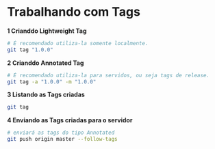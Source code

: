 # Trabalhando com Tags

**1 Crianddo Lightweight Tag**

```bash
# É recomendado utiliza-la somente localmente.
git tag "1.0.0"
```

**2 Crianddo Annotated Tag**

```bash
# É recomendado utiliza-la para servidos, ou seja tags de release.
git tag -a "1.0.0" -m "1.0.0"
```

**3 Listando as Tags criadas**

```bash
git tag
```

**4 Enviando as Tags criadas para o servidor**

```bash
# enviará as tags do tipo Annotated 
git push origin master --follow-tags
```
